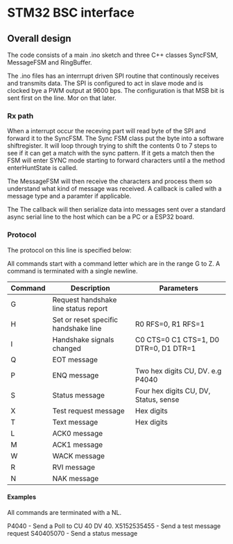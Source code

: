 # STM32 BSC interface

## Overall design

The code consists of a main .ino sketch and three C++ classes SyncFSM, MessageFSM and RingBuffer. 

The .ino files has an interrrupt driven SPI routine that continously receives and transmits data. The SPI is configured to act in slave mode
and is clocked bye a PWM output at 9600 bps. The configuration is that MSB bit is sent first on the line. Mor on that later.

### Rx path

When a interrupt occur the receving part will read byte of the SPI and forward it to the SyncFSM. The Sync FSM class put the byte
into a software shiftregister. It will loop through trying to shift the contents 0 to 7 steps to see if it can get a match with
the sync pattern. If it gets a match then the FSM will enter SYNC mode starting to forward characters until a the method enterHuntState is called.

The MessageFSM will then receive the characters and process them so understand what kind of message was received. A callback is called
with a message type and a paramter if applicable.

The The callback will then serialize data into messages sent over a standard async serial line to the host which can be a PC
or a ESP32 board.


### Protocol

The protocol on this line is specified below:

All commands start with a command letter which are in the range G to Z. A command is terminated with a single newline.


|  Command      |  Description                            |  Parameters                             |
|---------------|-----------------------------------------|-----------------------------------------|
|    G          |  Request handshake line status report   |                                         |
|    H          |  Set or reset specific handshake line   |  R0 RFS=0, R1 RFS=1                     |
|    I          |  Handshake signals changed              |  C0 CTS=0  C1 CTS=1, D0 DTR=0, D1 DTR=1 |
|    Q          |  EOT message                            |                                         |
|    P          |  ENQ message                            |  Two hex digits CU, DV. e.g P4040       |
|    S          |  Status message                         |  Four hex digits CU, DV, Status, sense  |
|    X          |  Test request message                   |  Hex digits                             |
|    T          |  Text message                           |  Hex digits                             |
|    L          |  ACK0 message                           |                                         |
|    M          |  ACK1 message                           |                                         |
|    W          |  WACK message                           |                                         |
|    R          |  RVI message                            |                                         |
|    N          |  NAK message                            |                                         |

#### Examples

All commands are terminated with a NL.

 P4040 - Send a Poll to CU 40 DV 40.
 X5152535455  - Send a test message request
 S40405070    - Send a status message
 
 
  


